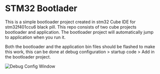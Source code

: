 # STM32 Bootlader

This is a simple bootloader project created in stm32 Cube IDE for stm32f401ccu6 black pill. This repo consists of two cube projects bootloader and application. The bootloader project will automatically jump to application when you run it.

Both the bootloader and the application bin files should be flashed to make this work, this can be done at debug configuration > startup code > Add in the bootloader project.

![Debug Config Window](media\debug_config_add.png)